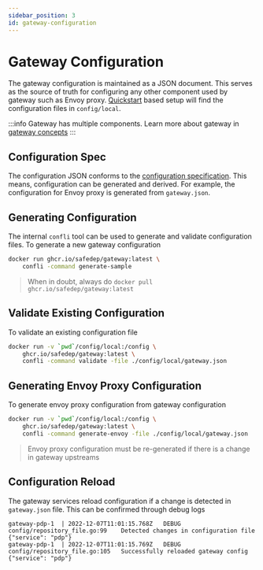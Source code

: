 ```yaml
---
sidebar_position: 3
id: gateway-configuration
---
```


# Gateway Configuration

The gateway configuration is maintained as a JSON document. This serves as the
source of truth for configuring any other component used by gateway such as Envoy proxy.
[Quickstart](quickstart) based setup will find the configuration files in
`config/local`.

:::info
Gateway has multiple components. Learn more about gateway in [gateway
concepts](/docs/concepts/gateway)
:::

## Configuration Spec

The configuration JSON conforms to the [configuration specification](https://github.com/safedep/gateway/blob/main/services/spec/proto/config.proto). This means, configuration can be generated and derived. For example, the configuration
for Envoy proxy is generated from `gateway.json`.

## Generating Configuration

The internal `confli` tool can be used to generate and validate configuration
files. To generate a new gateway configuration

```bash
docker run ghcr.io/safedep/gateway:latest \
    confli -command generate-sample
```

> When in doubt, always do `docker pull ghcr.io/safedep/gateway:latest`

## Validate Existing Configuration

To validate an existing configuration file

```bash
docker run -v `pwd`/config/local:/config \
    ghcr.io/safedep/gateway:latest \
    confli -command validate -file ./config/local/gateway.json
```

## Generating Envoy Proxy Configuration

To generate envoy proxy configuration from gateway configuration

```bash
docker run -v `pwd`/config/local:/config \
    ghcr.io/safedep/gateway:latest \
    confli -command generate-envoy -file ./config/local/gateway.json
```

> Envoy proxy configuration must be re-generated if there is a change in
> gateway upstreams

## Configuration Reload

The gateway services reload configuration if a change is detected in
`gateway.json` file. This can be confirmed through debug logs

```
gateway-pdp-1  | 2022-12-07T11:01:15.768Z	DEBUG	config/repository_file.go:99	Detected changes in configuration file	{"service": "pdp"}
gateway-pdp-1  | 2022-12-07T11:01:15.769Z	DEBUG	config/repository_file.go:105	Successfully reloaded gateway config	{"service": "pdp"}
```

